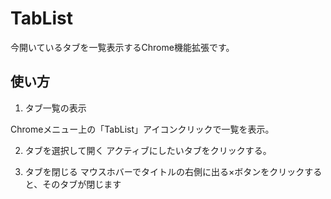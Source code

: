 # TabList

今開いているタブを一覧表示するChrome機能拡張です。

## 使い方

1. タブ一覧の表示

Chromeメニュー上の「TabList」アイコンクリックで一覧を表示。

2. タブを選択して開く
アクティブにしたいタブをクリックする。

3. タブを閉じる
マウスホバーでタイトルの右側に出る×ボタンをクリックすると、そのタブが閉じます
